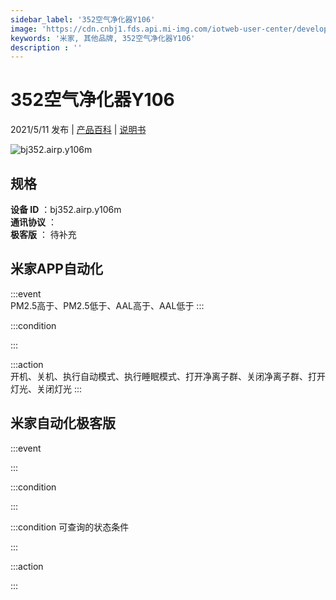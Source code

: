 ```yaml
---
sidebar_label: '352空气净化器Y106'
image: 'https://cdn.cnbj1.fds.api.mi-img.com/iotweb-user-center/developer_1679047903909K1F52MDA.png?GalaxyAccessKeyId=AKVGLQWBOVIRQ3XLEW&Expires=9223372036854775807&Signature=jKyE9Id+P3gSh9EoDHiaAmC51oY='
keywords: '米家, 其他品牌, 352空气净化器Y106'
description : ''
---
```

# 352空气净化器Y106

2021/5/11 发布 | [产品百科](https://home.mi.com/webapp/content/baike/product/index.html?model=bj352.airp.y106m/) | [说明书](https://home.mi.com/views/introduction.html?model=bj352.airp.y106m&region=cn)

![bj352.airp.y106m](https://cdn.cnbj1.fds.api.mi-img.com/iotweb-user-center/developer_1679047903909K1F52MDA.png?GalaxyAccessKeyId=AKVGLQWBOVIRQ3XLEW&Expires=9223372036854775807&Signature=jKyE9Id+P3gSh9EoDHiaAmC51oY=)

## 规格  
> 
**设备 ID** ：bj352.airp.y106m  
**通讯协议** ：  
**极客版**  ： 待补充 


## 米家APP自动化  

:::event  
PM2.5高于、PM2.5低于、AAL高于、AAL低于
:::

:::condition  

:::

:::action   
开机、关机、执行自动模式、执行睡眠模式、打开净离子群、关闭净离子群、打开灯光、关闭灯光
:::

## 米家自动化极客版  

:::event  

:::

:::condition  

:::

:::condition 可查询的状态条件  

:::

:::action  

:::

        
